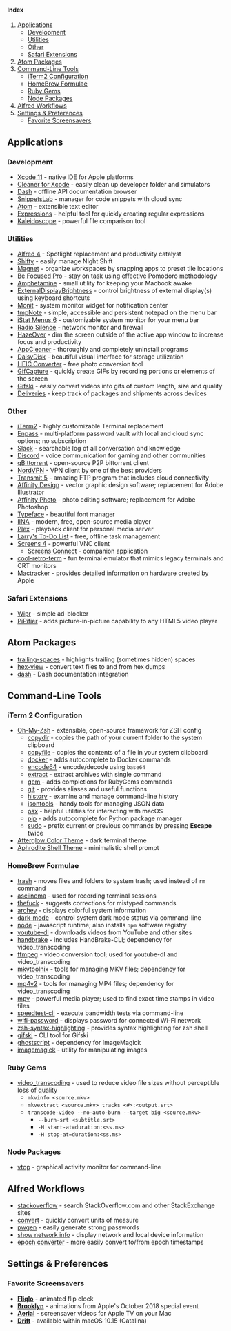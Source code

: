 

#### Index
1. [Applications](#applications)
    - [Development](#development)
    - [Utilities](#utilities)
    - [Other](#other)
    - [Safari Extensions](#safari-extensions)
2. [Atom Packages](#atom-packages)
3. [Command-Line Tools](#command-line-tools)
    - [iTerm2 Configuration](#iterm2-configuration)
    - [HomeBrew Formulae](#homebrew-formulae)
    - [Ruby Gems](#ruby-gems)
    - [Node Packages](#node-packages)
4. [Alfred Workflows](#alfred-workflows)
5. [Settings & Preferences](#settings--preferences)
    - [Favorite Screensavers](#favorite-screensavers)

## Applications

### Development

- [Xcode 11](https://apps.apple.com/us/app/xcode/id497799835) - native IDE for Apple platforms
- [Cleaner for Xcode](https://apps.apple.com/us/app/cleaner-for-xcode/id1296084683) - easily clean up developer folder and simulators
- [Dash](https://kapeli.com/dash) - offline API documentation browser
- [SnippetsLab](https://apps.apple.com/us/app/snippetslab/id1006087419) - manager for code snippets with cloud sync
- [Atom](https://atom.io) - extensible text editor
- [Expressions](https://apps.apple.com/us/app/expressions/id913158085) - helpful tool for quickly creating regular expressions
- [Kaleidoscope](https://www.kaleidoscopeapp.com) - powerful file comparison tool

### Utilities
- [Alfred 4](https://www.alfredapp.com) - Spotlight replacement and productivity catalyst
- [Shifty](https://shifty.natethompson.io/en/) - easily manage Night Shift
- [Magnet](https://magnet.crowdcafe.com) - organize workspaces by snapping apps to preset tile locations
- [Be Focused Pro](https://apps.apple.com/us/app/be-focused-pro-focus-timer/id961632517) - stay on task using effective Pomodoro methodology
- [Amphetamine](https://apps.apple.com/us/app/amphetamine/id937984704) - small utility for keeping your Macbook awake
- [ExternalDisplayBrightness](https://github.com/fnesveda/ExternalDisplayBrightness) - control brightness of external display(s) using keyboard shortcuts
- [Monit](https://apps.apple.com/us/app/monit/id1014850245) - system monitor widget for notification center
- [tmpNote](https://apps.apple.com/us/app/tmpnote/id1293664761) - simple, accessible and persistent notepad on the menu bar
- [iStat Menus 6](https://bjango.com/mac/istatmenus/) - customizable system monitor for your menu bar
- [Radio Silence](https://radiosilenceapp.com) - network monitor and firewall
- [HazeOver](https://hazeover.com) - dim the screen outside of the active app window to increase focus and productivity
- [AppCleaner](https://freemacsoft.net/appcleaner/) - thoroughly and completely uninstall programs
- [DaisyDisk](https://daisydiskapp.com) - beautiful visual interface for storage utilization
- [HEIC Converter](https://apps.apple.com/us/app/imazing-heic-converter/id1292198261) - free photo conversion tool
- [GifCapture](https://github.com/onmyway133/GifCapture) - quickly create GIFs by recording portions or elements of the screen
- [Gifski](https://gif.ski) - easily convert videos into gifs of custom length, size and quality
- [Deliveries](https://apps.apple.com/us/app/deliveries/id924726344) - keep track of packages and shipments across devices


### Other
- [iTerm2](https://iterm2.com) - highly customizable Terminal replacement
- [Enpass](https://www.enpass.io) - multi-platform password vault with local and cloud sync options; no subscription
- [Slack](https://slack.com) - searchable log of all conversation and knowledge
- [Discord](https://discordapp.com) - voice communication for gaming and other communities
- [qBittorrent](https://www.qbittorrent.org) - open-source P2P bittorrent client
- [NordVPN](https://apps.apple.com/us/app/vpn-by-nordvpn-web-security/id1116599239) - VPN client by one of the best providers
- [Transmit 5](https://www.panic.com/transmit/) - amazing FTP program that includes cloud connectivity
- [Affinity Design](https://affinity.serif.com/en-us/designer/) - vector graphic design software; replacement for Adobe Illustrator
- [Affinity Photo](https://affinity.serif.com/en-us/photo/) - photo editing software; replacement for Adobe Photoshop
- [Typeface](https://typefaceapp.com) - beautiful font manager
- [IINA](https://iina.io) - modern, free, open-source media player
- [Plex](https://www.plex.tv) - playback client for personal media server
- [Larry's To-Do List](https://apps.apple.com/us/app/larrys-to-do-list/id1450996604) - free, offline task management
- [Screens 4](https://edovia.com/en/screens-mac/) - powerful VNC client
  - [Screens Connect](https://screensconnect.com/en/) - companion application
- [cool-retro-term](https://github.com/Swordfish90/cool-retro-term) - fun terminal emulator that mimics legacy terminals and CRT monitors
- [Mactracker](http://mactracker.ca) - provides detailed information on hardware created by Apple

### Safari Extensions

- [Wipr](https://apps.apple.com/us/app/wipr/id1320666476) - simple ad-blocker
- [PiPifier](https://github.com/arnoappenzeller/PiPifier) - adds picture-in-picture capability to any HTML5 video player

## Atom Packages

- [trailing-spaces](https://atom.io/packages/trailing-spaces) - highlights trailing (sometimes hidden) spaces
- [hex-view](https://atom.io/packages/hex-view) - convert text files to and from hex dumps
- [dash](https://atom.io/packages/dash) - Dash documentation integration

## Command-Line Tools

### iTerm 2 Configuration

- [Oh-My-Zsh](https://ohmyz.sh) - extensible, open-source framework for ZSH config
  - [copydir](https://github.com/robbyrussell/oh-my-zsh/tree/master/plugins/copydir) - copies the path of your current folder to the system clipboard
  - [copyfile](https://github.com/robbyrussell/oh-my-zsh/tree/master/plugins/copyfile) - copies the contents of a file in your system clipboard
  - [docker](https://github.com/robbyrussell/oh-my-zsh/tree/master/plugins/docker) - adds autocomplete to Docker commands
  - [encode64](https://github.com/robbyrussell/oh-my-zsh/tree/master/plugins/encode64) - encode/decode using `base64`
  - [extract](https://github.com/robbyrussell/oh-my-zsh/tree/master/plugins/extract) - extract archives with single command
  - [gem](https://github.com/robbyrussell/oh-my-zsh/tree/master/plugins/gem) - adds completions for RubyGems commands
  - [git](https://github.com/robbyrussell/oh-my-zsh/tree/master/plugins/git/) - provides aliases and useful functions
  - [history](https://github.com/robbyrussell/oh-my-zsh/tree/master/plugins/history) - examine and manage command-line history
  - [jsontools](https://github.com/robbyrussell/oh-my-zsh/tree/master/plugins/jsontools) - handy tools for managing JSON data
  - [osx](https://github.com/robbyrussell/oh-my-zsh/tree/master/plugins/osx) - helpful utilities for interacting with macOS
  - [pip](https://github.com/robbyrussell/oh-my-zsh/tree/master/plugins/pip) - adds autocomplete for Python package manager
  - [sudo](https://github.com/robbyrussell/oh-my-zsh/tree/master/plugins/sudo) - prefix current or previous commands by pressing **Escape** twice
- [Afterglow Color Theme](https://raw.githubusercontent.com/mbadolato/iTerm2-Color-Schemes/master/schemes/Afterglow.itermcolors) - dark terminal theme
- [Aphrodite Shell Theme](https://github.com/win0err/aphrodite-terminal-theme) - minimalistic shell prompt

### HomeBrew Formulae

- [trash](https://formulae.brew.sh/formula/trash) - moves files and folders to system trash; used instead of `rm` command
- [asciinema](https://formulae.brew.sh/formula/asciinema) - used for recording terminal sessions
- [thefuck](https://formulae.brew.sh/formula/thefuck) - suggests corrections for mistyped commands
- [archey](https://formulae.brew.sh/formula/archey) - displays colorful system information
- [dark-mode](https://formulae.brew.sh/formula/dark-mode) - control system dark mode status via command-line
- [node](https://formulae.brew.sh/formula/node) - javascript runtime; also installs `npm` software registry
- [youtube-dl](https://formulae.brew.sh/formula/youtube-dl) - downloads videos from YouTube and other sites
- [handbrake](https://formulae.brew.sh/formula/handbrake) - includes HandBrake-CLI; dependency for video_transcoding
- [ffmpeg](https://formulae.brew.sh/formula/ffmpeg) - video conversion tool; used for youtube-dl and video_transcoding
- [mkvtoolnix](https://formulae.brew.sh/formula/mkvtoolnix) - tools for managing MKV files; dependency for video_transcoding
- [mp4v2](https://formulae.brew.sh/formula/mp4v2) - tools for managing MP4 files; dependency for video_transcoding
- [mpv](https://formulae.brew.sh/cask/mpv) - powerful media player; used to find exact time stamps in video files
- [speedtest-cli](https://formulae.brew.sh/formula/speedtest-cli) - execute bandwidth tests via command-line
- [wifi-password](https://formulae.brew.sh/formula/wifi-password) - displays password for connected Wi-Fi network
- [zsh-syntax-highlighting](https://formulae.brew.sh/formula/zsh-syntax-highlighting) - provides syntax highlighting for zsh shell
- [gifski](https://formulae.brew.sh/formula/gifski) - CLI tool for Gifski
- [ghostscript](https://formulae.brew.sh/formula/ghostscript) - dependency for ImageMagick
- [imagemagick](https://formulae.brew.sh/formula/imagemagick) - utility for manipulating images

### Ruby Gems

- [video_transcoding](https://rubygems.org/gems/video_transcoding) - used to reduce video file sizes without perceptible loss of quality
    - `mkvinfo <source.mkv>`
    - `mkvextract <source.mkv> tracks <#>:<output.srt>`
    - `transcode-video --no-auto-burn --target big <source.mkv>`
        - `--burn-srt <subtitle.srt>`
        - `-H start-at=duration:<ss.ms>`
        - `-H stop-at=duration:<ss.ms>`

### Node Packages

- [vtop](https://www.npmjs.com/package/vtop) - graphical activity monitor for command-line

## Alfred Workflows

- [stackoverflow](https://pacmax.org/pac/deanishe-alfred-stackoverflow/) - search StackOverflow.com and other StackExchange sites
- [convert](https://pacmax.org/pac/deanishe-alfred-convert/) - quickly convert units of measure
- [pwgen](https://pacmax.org/pac/deanishe-alfred-pwgen/) - easily generate strong passwords
- [show network info](https://pacmax.org/pac/jeppestaerk-alfred-show-network-info/) - display network and local device information
- [epoch converter](https://pacmax.org/pac/snooze92-alfred-epoch-converter/) - more easily convert to/from epoch timestamps


## Settings & Preferences

### Favorite Screensavers

- [**Fliqlo**](https://fliqlo.com) - animated flip clock
- [**Brooklyn**](https://github.com/pedrommcarrasco/Brooklyn) - animations from Apple's October 2018 special event
- [**Aerial**](https://github.com/JohnCoates/Aerial) - screensaver videos for Apple TV on your Mac
- [**Drift**](#) - available within macOS 10.15 (Catalina)
